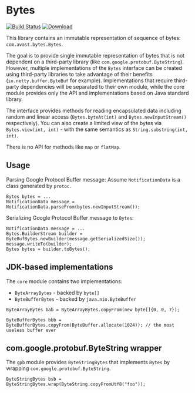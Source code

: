 Bytes
=====

[![Build Status](https://travis-ci.org/avast/bytes.svg?branch=master)](https://travis-ci.org/avast/bytes)
[ ![Download](https://api.bintray.com/packages/avast/maven/bytes/images/download.svg) ](https://bintray.com/avast/maven/bytes/_latestVersion)


This library contains an immutable representation of sequence of bytes: `com.avast.bytes.Bytes`.

The goal is to provide single immutable representation of bytes that is not dependent on a third-party library (like `com.google.protobuf.ByteString`).
However, multiple implementations of the `Bytes` interface can be created using third-party libraries to take advantage of their benefits (`io.netty.buffer.ByteBuf` for example).
Implementations that require third-party dependencies will be separated to their own module, while the core module provides only the API and implementations
based on Java standard library.

The interface provides methods for reading encapsulated data including random and linear access (`Bytes.byteAt(int)` and `Bytes.newInputStream()` respectively).
You can also create a limited view of the bytes via `Bytes.view(int, int)` - with the same semantics as `String.substring(int, int)`.

There is no API for methods like `map` or `flatMap`.

Usage
-----
Parsing Google Protocol Buffer message:
Assume `NotificationData` is a class generated by `protoc`.
```
Bytes bytes = ...
NotificationData message = NotificationData.parseFrom(bytes.newInputStream());
```

Serializing Google Protocol Buffer message to `Bytes`:
```
NotificationData message = ...
Bytes.BuilderStream builder = ByteBufBytes.newBuilder(message.getSerializedSize());
message.writeTo(builder);
Bytes bytes = builder.toBytes();
```

JDK-based implementations
-------------------------
The `core` module contains two implementations:
  * `ByteArrayBytes` - backed by `byte[]`
  * `ByteBufferBytes` - backed by `java.nio.ByteBuffer`

```
ByteArrayBytes bab = ByteArrayBytes.copyFrom(new byte[]{0, 0, 7});

ByteBufferBytes bbb = ByteBufferBytes.copyFrom(ByteBuffer.allocate(1024)); // the most useless buffer ever
```

com.google.protobuf.ByteString wrapper
--------------------------------------
The `gpb` module provides `ByteStringBytes` that implements `Bytes` by wrapping `com.google.protobuf.ByteString`.

```
ByteStringBytes bsb = ByteStringBytes.wrap(ByteString.copyFromUtf8("foo"));
```
